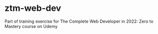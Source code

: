 # ztm-web-dev
Part of training exercise for The Complete Web Developer in 2022: Zero to Mastery course on Udemy
